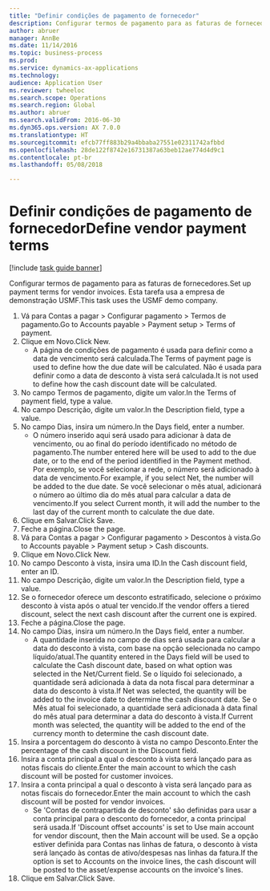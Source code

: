 ```yaml
--- 
title: "Definir condições de pagamento de fornecedor"
description: Configurar termos de pagamento para as faturas de fornecedores.
author: abruer
manager: AnnBe
ms.date: 11/14/2016
ms.topic: business-process
ms.prod: 
ms.service: dynamics-ax-applications
ms.technology: 
audience: Application User
ms.reviewer: twheeloc
ms.search.scope: Operations
ms.search.region: Global
ms.author: abruer
ms.search.validFrom: 2016-06-30
ms.dyn365.ops.version: AX 7.0.0
ms.translationtype: HT
ms.sourcegitcommit: efcb77ff883b29a4bbaba27551e02311742afbbd
ms.openlocfilehash: 28de122f8742e16731387a63beb12ae774d4d9c1
ms.contentlocale: pt-br
ms.lasthandoff: 05/08/2018

---
```

# <a name="define-vendor-payment-terms"></a><span data-ttu-id="049df-103">Definir condições de pagamento de fornecedor</span><span class="sxs-lookup"><span data-stu-id="049df-103">Define vendor payment terms</span></span>

[!include [task guide banner](../../includes/task-guide-banner.md)]

<span data-ttu-id="049df-104">Configurar termos de pagamento para as faturas de fornecedores.</span><span class="sxs-lookup"><span data-stu-id="049df-104">Set up payment terms for vendor invoices.</span></span> <span data-ttu-id="049df-105">Esta tarefa usa a empresa de demonstração USMF.</span><span class="sxs-lookup"><span data-stu-id="049df-105">This task uses the USMF demo company.</span></span>

1. <span data-ttu-id="049df-106">Vá para Contas a pagar > Configurar pagamento > Termos de pagamento.</span><span class="sxs-lookup"><span data-stu-id="049df-106">Go to Accounts payable > Payment setup > Terms of payment.</span></span>
2. <span data-ttu-id="049df-107">Clique em Novo.</span><span class="sxs-lookup"><span data-stu-id="049df-107">Click New.</span></span>
    * <span data-ttu-id="049df-108">A página de condições de pagamento é usada para definir como a data de vencimento será calculada.</span><span class="sxs-lookup"><span data-stu-id="049df-108">The Terms of payment page is used to define how the due date will be calculated.</span></span> <span data-ttu-id="049df-109">Não é usada para definir como a data de desconto à vista será calculada.</span><span class="sxs-lookup"><span data-stu-id="049df-109">It is not used to define how the cash discount date will be calculated.</span></span>  
3. <span data-ttu-id="049df-110">No campo Termos de pagamento, digite um valor.</span><span class="sxs-lookup"><span data-stu-id="049df-110">In the Terms of payment field, type a value.</span></span>
4. <span data-ttu-id="049df-111">No campo Descrição, digite um valor.</span><span class="sxs-lookup"><span data-stu-id="049df-111">In the Description field, type a value.</span></span>
5. <span data-ttu-id="049df-112">No campo Dias, insira um número.</span><span class="sxs-lookup"><span data-stu-id="049df-112">In the Days field, enter a number.</span></span>
    * <span data-ttu-id="049df-113">O número inserido aqui será usado para adicionar à data de vencimento, ou ao final do período identificado no método de pagamento.</span><span class="sxs-lookup"><span data-stu-id="049df-113">The number entered here will be used to add to the due date, or to the end of the period identified in the Payment method.</span></span> <span data-ttu-id="049df-114">Por exemplo, se você selecionar a rede, o número será adicionado à data de vencimento.</span><span class="sxs-lookup"><span data-stu-id="049df-114">For example, if you select Net, the number will be added to the due date.</span></span> <span data-ttu-id="049df-115">Se você selecionar o mês atual, adicionará o número ao último dia do mês atual para calcular a data de vencimento.</span><span class="sxs-lookup"><span data-stu-id="049df-115">If you select Current month, it will add the number to the last day of the current month to calculate the due date.</span></span>  
6. <span data-ttu-id="049df-116">Clique em Salvar.</span><span class="sxs-lookup"><span data-stu-id="049df-116">Click Save.</span></span>
7. <span data-ttu-id="049df-117">Feche a página.</span><span class="sxs-lookup"><span data-stu-id="049df-117">Close the page.</span></span>
8. <span data-ttu-id="049df-118">Vá para Contas a pagar > Configurar pagamento > Descontos à vista.</span><span class="sxs-lookup"><span data-stu-id="049df-118">Go to Accounts payable > Payment setup > Cash discounts.</span></span>
9. <span data-ttu-id="049df-119">Clique em Novo.</span><span class="sxs-lookup"><span data-stu-id="049df-119">Click New.</span></span>
10. <span data-ttu-id="049df-120">No campo Desconto à vista, insira uma ID.</span><span class="sxs-lookup"><span data-stu-id="049df-120">In the Cash discount field, enter an ID.</span></span>
11. <span data-ttu-id="049df-121">No campo Descrição, digite um valor.</span><span class="sxs-lookup"><span data-stu-id="049df-121">In the Description field, type a value.</span></span>
12. <span data-ttu-id="049df-122">Se o fornecedor oferece um desconto estratificado, selecione o próximo desconto à vista após o atual ter vencido.</span><span class="sxs-lookup"><span data-stu-id="049df-122">If the vendor offers a tiered discount, select the next cash discount after the current one is expired.</span></span>
13. <span data-ttu-id="049df-123">Feche a página.</span><span class="sxs-lookup"><span data-stu-id="049df-123">Close the page.</span></span>
14. <span data-ttu-id="049df-124">No campo Dias, insira um número.</span><span class="sxs-lookup"><span data-stu-id="049df-124">In the Days field, enter a number.</span></span>
    * <span data-ttu-id="049df-125">A quantidade inserida no campo de dias será usada para calcular a data do desconto à vista, com base na opção selecionada no campo líquido/atual.</span><span class="sxs-lookup"><span data-stu-id="049df-125">The quantity entered in the Days field will be used to calculate the Cash discount date, based on what option was selected in the Net/Current field.</span></span> <span data-ttu-id="049df-126">Se o líquido foi selecionado, a quantidade será adicionada à data da nota fiscal para determinar a data do desconto à vista.</span><span class="sxs-lookup"><span data-stu-id="049df-126">If Net was selected, the quantity will be added to the invoice date to determine the cash discount date.</span></span> <span data-ttu-id="049df-127">Se o Mês atual foi selecionado, a quantidade será adicionada à data final do mês atual para determinar a data do desconto à vista.</span><span class="sxs-lookup"><span data-stu-id="049df-127">If Current month was selected, the quantity will be added to the end of the currency month to determine the cash discount date.</span></span>  
15. <span data-ttu-id="049df-128">Insira a porcentagem do desconto à vista no campo Desconto.</span><span class="sxs-lookup"><span data-stu-id="049df-128">Enter the percentage of the cash discount in the Discount field.</span></span> 
16. <span data-ttu-id="049df-129">Insira a conta principal a qual o desconto à vista será lançado para as notas fiscais do cliente.</span><span class="sxs-lookup"><span data-stu-id="049df-129">Enter the main account to which the cash discount will be posted for customer invoices.</span></span>
17. <span data-ttu-id="049df-130">Insira a conta principal a qual o desconto à vista será lançado para as notas fiscais do fornecedor.</span><span class="sxs-lookup"><span data-stu-id="049df-130">Enter the main account to which the cash discount will be posted for vendor invoices.</span></span>
    * <span data-ttu-id="049df-131">Se 'Contas de contrapartida de desconto' são definidas para usar a conta principal para o desconto do fornecedor, a conta principal será usada.</span><span class="sxs-lookup"><span data-stu-id="049df-131">If 'Discount offset accounts' is set to Use main account for vendor discount, then the Main account will be used.</span></span>  <span data-ttu-id="049df-132">Se a opção estiver definida para Contas nas linhas de fatura, o desconto à vista será lançado às contas de ativo/despesas nas linhas da fatura.</span><span class="sxs-lookup"><span data-stu-id="049df-132">If the option is set to Accounts on the invoice lines, the cash discount will be posted to the asset/expense accounts on the invoice's lines.</span></span>  
18. <span data-ttu-id="049df-133">Clique em Salvar.</span><span class="sxs-lookup"><span data-stu-id="049df-133">Click Save.</span></span>


